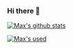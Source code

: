 ### Hi there 👋

<!--
**maxzhang666/maxzhang666** is a ✨ _special_ ✨ repository because its `README.md` (this file) appears on your GitHub profile.

Here are some ideas to get you started:

- 🔭 I’m currently working on ...
- 🌱 I’m currently learning ...
- 👯 I’m looking to collaborate on ...
- 🤔 I’m looking for help with ...
- 💬 Ask me about ...
- 📫 How to reach me: ...
- 😄 Pronouns: ...
- ⚡ Fun fact: ...
-->
[![Max's github stats](https://github-readme-stats.vercel.app/api?username=maxzhang666&show_icons=true)](https://github.com/maxzhang666/github-readme-stats)

[![Max's used](https://github-readme-stats.vercel.app/api/top-langs?username=maxzhang666&theme=algolia&locale=cn "Max's used")](https://github-readme-stats.vercel.app/api/top-langs?username=maxzhang666&theme=algolia&locale=cn)
